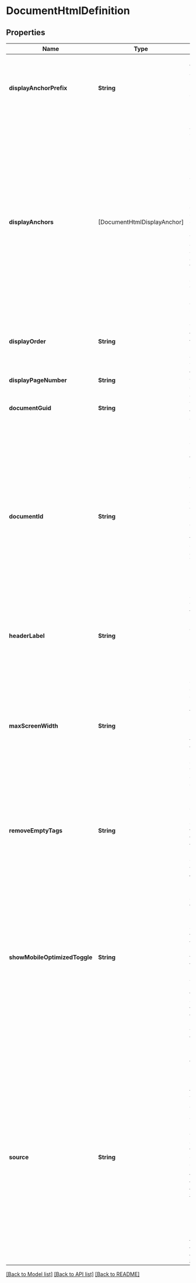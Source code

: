 # DocumentHtmlDefinition

## Properties
Name | Type | Description | Notes
------------ | ------------- | ------------- | -------------
**displayAnchorPrefix** | **String** | Contains text that all display anchors must start with. Using at least 4 characters will improve anchor processing performance. | [optional] 
**displayAnchors** | [DocumentHtmlDisplayAnchor] | An object that defines how to handle a section of the HTML in signing. This property enables an incoming request to make a section of the HTML collapsible and expandable or hidden from view. A start anchor, end anchor, or both are required. If the anchors are not found, the display anchor will be ignored. For a list of the available types, see the &#x60;display&#x60; enum. | [optional] 
**displayOrder** | **String** | The position on the page where the display section appears. | [optional] 
**displayPageNumber** | **String** | The number of the page on which the display section appears. | [optional] 
**documentGuid** | **String** | The GUID of the document. | [optional] 
**documentId** | **String** | The &#x60;documentId&#x60; is set by the API client. It is an integer that falls between &#x60;1&#x60; and 2,147,483,647. The value is encoded as a string without commas. The values &#x60;1&#x60;, &#x60;2&#x60;, &#x60;3&#x60;, and so on are typically used to identify the first few documents in an envelope. Tab definitions include a &#x60;documentId&#x60; property that specifies the document on which to place the tab. | [optional] 
**headerLabel** | **String** | Header text or an HTML tag to place above the responsive HTML block. | [optional] 
**maxScreenWidth** | **String** | If set, the responsive HTML version of the signing document will only display on screens with the specified pixel width or less. If the screen is larger than the value that you specify, the default PDF version of the content displays instead. | [optional] 
**removeEmptyTags** | **String** | Holds a comma-separated list of HTML tags to remove if they have no text within their node (including child nodes). | [optional] 
**showMobileOptimizedToggle** | **String** | When set to **true**, the **Mobile-Friendly** toggle displays at the top of the screen on the user&#39;s mobile device. This toggle enables the user to switch between the mobile-friendly and PDF versions of a document. For example, the recipient can use this toggle to review the document using the PDF view before they finish signing. | [optional] 
**source** | **String** | Specifies the type of responsive signing that will be used with the document. Valid strings are:  - &#x60;document&#x60;: The HTML signing page will be generated from the provided document. For details, see [Converting a PDF to a signable HTML document](https://developers.docusign.com/esign-rest-api/guides/responsive-signing/converting-pdf). - &#x60;html&#x60;: The HTML signing page will be passed directly. For details, see [Converting a PDF to a signable HTML document](https://developers.docusign.com/esign-rest-api/guides/responsive-signing/converting-pdf). | [optional] 

[[Back to Model list]](../README.md#documentation-for-models) [[Back to API list]](../README.md#documentation-for-api-endpoints) [[Back to README]](../README.md)


